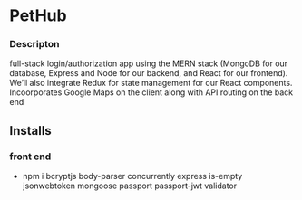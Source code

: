
# PetHub

### Descripton

full-stack login/authorization app using the MERN stack (MongoDB for our database, Express and Node for our backend, and React for our frontend). We’ll also integrate Redux for state management for our React components.  Incoorporates Google Maps on the client along with API routing on the back end

## Installs
### front end
*  npm i bcryptjs body-parser concurrently express is-empty jsonwebtoken mongoose passport passport-jwt validator
